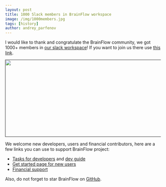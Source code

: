 ```yaml
---
layout: post
title: 1000 Slack members in BrainFlow workspace
image: /img/1000members.jpg
tags: [history]
author: andrey_parfenov
---
```


I would like to thank and congratulate the BrainFlow community, we got 1000+ members in [our slack workspace](https://openbraintalk.slack.com/)! 
If you want to join us there use [this link](https://communityinviter.com/apps/openbraintalk/join-brainflow-on-slack).


<div style="text-align: center">
    <a href="" title="slack" target="_blank" align="center">
        <img width="640" height="249" src="https://live.staticflickr.com/65535/52626552063_dddcf47390_z.jpg">
    </a>
</div>

We welcome new developers, users and financial contributors, here are a few links you can use to support BrainFlow project:

* [Tasks for developers](https://github.com/brainflow-dev/brainflow/issues) and [dev guide](https://brainflow.readthedocs.io/en/stable/BrainFlowDev.html)
* [Get started page for new users](https://brainflow.org/get_started/?)
* [Financial support](https://opencollective.com/brainflow)

Also, do not forget to star BrainFlow on [GitHub](https://github.com/brainflow-dev/brainflow).
